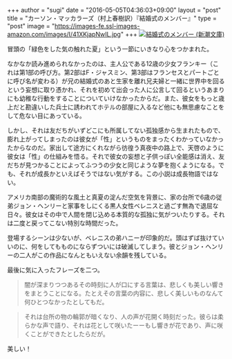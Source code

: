 +++
author = "sugi"
date = "2016-05-05T04:36:03+09:00"
layout = "post"
title = "カーソン・マッカラーズ（村上春樹訳）『結婚式のメンバー』"
type = "post"
image = "https://images-fe.ssl-images-amazon.com/images/I/41XKjapNwIL.jpg"
+++
<a href="http://www.amazon.co.jp/exec/obidos/ASIN/4102042024/chezsugi-22/ref=nosim/" name="amazletlink" target="_blank"><img src="https://images-fe.ssl-images-amazon.com/images/I/41XKjapNwIL.jpg" alt="結婚式のメンバー (新潮文庫)" class="alignleft" /></a>

冒頭の「緑色をした気の触れた夏」という一節にいきなり心をつかまれた。

なかなか読み進められなかったのは、主人公である12歳の少女フランキー（これは第1部の呼び方。第2部はF・ジャスミン、第3部はフランセスとパートごとに呼び名が変わる）が兄の結婚式のあと生家を離れ兄夫婦と一緒に世界中を回るという妄想に取り憑かれ、それを初めて出会った人に公言して回るというあまりにも幼稚な行動をすることについていけなかったからだ。また、彼女をもっと歳上だと勘違いした兵士に誘われてホテルの部屋に入るなど他にも無思慮なことをして危ない目にあっている。

しかし、それは友だちがいずどこにも所属してない孤独感から生まれたもので、膨れ上がってしまったのは彼女が「性」というものをまったくわかっていなかったからなのだ。家出して途方にくれながら彷徨う真夜中の路上で、天啓のように彼女は「性」の仕組みを悟る。それで彼女の妄想と子供っぽい全能感は消え、友だちが見つかることによってふつうの少女と同じような夢を抱くようになる。でも、それが成長かといえばそうではない気がする。この小説は成長物語ではない。

アメリカ南部の魔術的な風土と真夏の淀んだ空気を背景に、家の台所で6歳の従弟ジョン・ヘンリーと家事をしにくる黒人女性ベレニスと過ごす無為で退屈な日々。彼女はその中で人間を閉じ込める本質的な孤独に気がついたりする。それは二度と戻ってこない特別な時間だった。

登場するシーンは少ないが、ベレニスの弟ハニーが印象的だ。頭はずば抜けていいのに、何をしてもものにならずついには破滅してしまう。彼とジョン・ヘンリーの二人がこの作品になんともいえない余韻を残している。

最後に気に入ったフレーズを二つ。

> 闇が深まりつつあるその時刻に人が口にする言葉は、悲しくも美しい響きをまとうことになる。たとえその言葉の内容に、悲しく美しいものなんて何ひとつなかったとしてもだ。

> それは台所の物の輪郭が暗くなり、人の声が花開く時刻だった。彼らは柔らかな声で語り、それは花として咲いたーーもし響きが花であり、声に咲くことができたとしたらだが。

美しい！
